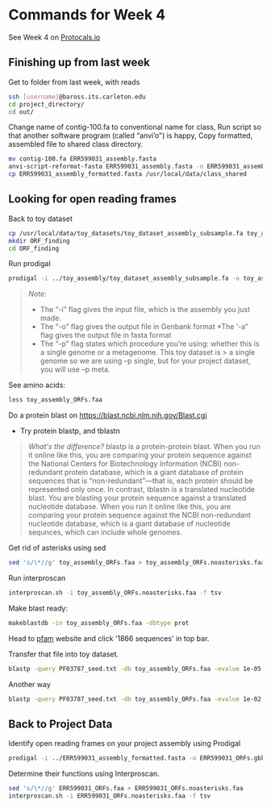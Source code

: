 # Commands for Week 4

See Week 4 on [Protocals.io](https://www.protocols.io/private/fef7eaf6efeab7b2d989a7fb202baefe)

## Finishing up from last week

Get to folder from last week, with reads

```bash
ssh [username]@baross.its.carleton.edu
cd project_directory/
cd out/
```

Change name of contig-100.fa to conventional name for class,
Run script so that another software program (called “anvi’o") is happy,
Copy formatted, assembled file to shared class directory.

```bash
mv contig-100.fa ERR599031_assembly.fasta
anvi-script-reformat-fasta ERR599031_assembly.fasta -o ERR599031_assembly_formatted.fasta -l 0 --simplify-names
cp ERR599031_assembly_formatted.fasta /usr/local/data/class_shared
```

## Looking for open reading frames

Back to toy dataset

```bash
cp /usr/local/data/toy_datasets/toy_dataset_assembly_subsample.fa toy_assembly
mkdir ORF_finding
cd ORF_finding
```

Run prodigal

```bash
prodigal -i ../toy_assembly/toy_dataset_assembly_subsample.fa -o toy_assembly_ORFs.gbk -a toy_assembly_ORFs.faa -p single
```

>  *Note:*
>  
>  * The “-i” flag gives the input file, which is the assembly you just made.
>  * The “-o” flag gives the output file in Genbank format *The ‘-a” flag gives the output file in fasta format
>  * The “-p” flag states which procedure you’re using: whether this is a single genome or a metagenome. This toy dataset is > a single genome so we are using –p single, but for your project dataset, you will use –p meta.

See amino acids:

```bash
less toy_assembly_ORFs.faa
```

Do a protein blast on https://blast.ncbi.nlm.nih.gov/Blast.cgi

* Try protein blastp, and tblastn

> *What's the difference?*  blastp is a protein-protein blast. When you run it online like this, you are comparing your protein sequence against the National Centers for Biotechnology Information (NCBI) non-redundant protein database, which is a giant database of protein sequences that is “non-redundant”—that is, each protein should be represented only once. In contrast, tblastn is a translated nucleotide blast. You are blasting your protein sequence against a translated nucleotide database. When you run it online like this, you are comparing your protein sequence against the NCBI non-redundant nucleotide database, which is a giant database of nucleotide sequnces, which can include whole genomes.

Get rid of asterisks using sed

```bash
sed 's/\*//g' toy_assembly_ORFs.faa > toy_assembly_ORFs.noasterisks.faa
```

Run interproscan

```bash
interproscan.sh -i toy_assembly_ORFs.noasterisks.faa -f tsv
```

Make blast ready:

```bash
makeblastdb -in toy_assembly_ORFs.faa -dbtype prot
```

Head to [pfam](http://pfam.xfam.org/family/PF03787) website and click '1866 sequences' in top bar.

Transfer that file into toy dataset.

```bash
blastp -query PF03787_seed.txt -db toy_assembly_ORFs.faa -evalue 1e-05 -outfmt 6 -out PF03787_vs_prodigal_ORFs_toy.blastp
```

Another way

```bash
blastp -query PF03787_seed.txt -db toy_assembly_ORFs.faa -evalue 1e-02 -outfmt 6 -out PF03787_vs_prodigal_ORFs_toy_evalue1e02.blastp
```

## Back to Project Data

Identify open reading frames on your project assembly using Prodigal

```bash
prodigal -i ../ERR599031_assembly_formatted.fasta -o ERR599031_ORFs.gbk -a ERR599031_ORFs.faa -p meta
```

Determine their functions using Interproscan.

```bash
sed 's/\*//g' ERR599031_ORFs.faa > ERR599031_ORFs.noasterisks.faa
interproscan.sh -i ERR599031_ORFs.noasterisks.faa -f tsv
```


